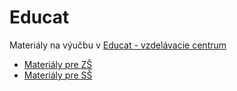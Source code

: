 # Educat
Materiály na výučbu v [Educat - vzdelávacie centrum](https://www.educat.sk/)

* [Materiály pre ZŠ](zš/README.md)
* [Materiály pre SŠ](sš/README.md)

